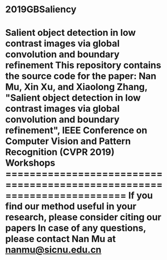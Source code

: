 # 2019GBSaliency
# Salient object detection in low contrast images via global convolution and boundary refinement This repository contains the source code for the paper:  Nan Mu, Xin Xu, and Xiaolong Zhang, "Salient object detection in low contrast images via global convolution and boundary refinement", IEEE Conference on Computer Vision and Pattern Recognition (CVPR 2019) Workshops  ======================================================================== If you find our method useful in your research, please consider citing our papers In case of any questions, please contact Nan Mu at nanmu@sicnu.edu.cn
